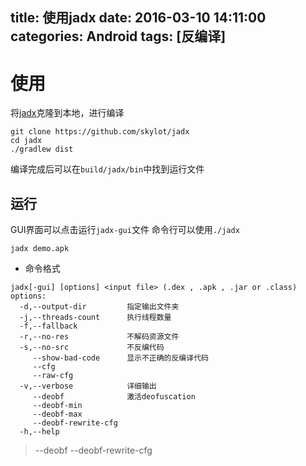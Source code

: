 title: 使用jadx
date: 2016-03-10 14:11:00
categories: Android
tags: [反编译]
---
<!--more-->
# 使用
将[jadx](https://github.com/skylot/jadx)克隆到本地，进行编译
```shell
git clone https://github.com/skylot/jadx
cd jadx
./gradlew dist
```
编译完成后可以在`build/jadx/bin`中找到运行文件

## 运行
GUI界面可以点击运行`jadx-gui`文件
命令行可以使用`./jadx`
```
jadx demo.apk
```
- 命令格式
```
jadx[-gui] [options] <input file> (.dex , .apk , .jar or .class)
options:
  -d,--output-dir         指定输出文件夹
  -j,--threads-count      执行线程数量
  -f,--fallback
  -r,--no-res             不解码资源文件
  -s,--no-src             不反编代码
     --show-bad-code      显示不正确的反编译代码
     --cfg                
     --raw-cfg
  -v,--verbose            详细输出
     --deobf              激活deofuscation
     --deobf-min
     --deobf-max
     --deobf-rewrite-cfg
  -h,--help
```

> --deobf --deobf-rewrite-cfg

